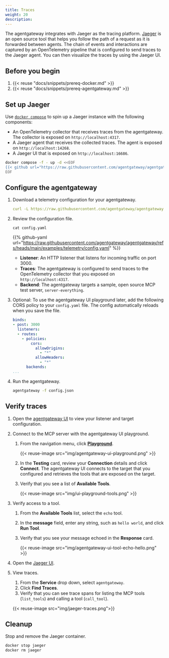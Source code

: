 ```yaml
---
title: Traces
weight: 20
description:
---
```


The agentgateway integrates with Jaeger as the tracing platform. [Jaeger](https://www.jaegertracing.io) is an open source tool that helps you follow the path of a request as it is forwarded between agents. The chain of events and interactions are captured by an OpenTelemetry pipeline that is configured to send traces to the Jaeger agent. You can then visualize the traces by using the Jaeger UI. 

## Before you begin

1. {{< reuse "docs/snippets/prereq-docker.md" >}}
2. {{< reuse "docs/snippets/prereq-agentgateway.md" >}}

## Set up Jaeger

Use [`docker compose`](https://docs.docker.com/compose/install/linux/) to spin up a Jaeger instance with the following components: 
* An OpenTelemetry collector that receives traces from the agentgateway. The collector is exposed on `http://localhost:4317`. 
* A Jaeger agent that receives the collected traces. The agent is exposed on `http://localhost:14268`. 
* A Jaeger UI that is exposed on `http://localhost:16686`. 

```sh
docker compose -f - up -d <<EOF
{{< github url="https://raw.githubusercontent.com/agentgateway/agentgateway/refs/heads/main/examples/telemetry/docker-compose.yaml" >}}
EOF
```

## Configure the agentgateway

1. Download a telemetry configuration for your agentgateway.

   ```yaml
   curl -L https://raw.githubusercontent.com/agentgateway/agentgateway/refs/heads/main/examples/telemetry/config.yaml -o config.yaml
   ```

2. Review the configuration file. 

   ```
   cat config.yaml
   ```

   {{% github-yaml url="https://raw.githubusercontent.com/agentgateway/agentgateway/refs/heads/main/examples/telemetry/config.yaml" %}}

   * **Listener**: An HTTP listener that listens for incoming traffic on port 3000. 
   * **Traces**: The agentgateway is configured to send traces to the OpenTelemetry collector that you exposed on `http://localhost:4317`. 
   * **Backend**: The agentgateway targets a sample, open source MCP test server, `server-everything`. 

3. Optional: To use the agentgateway UI playground later, add the following CORS policy to your `config.yaml` file. The config automatically reloads when you save the file.
      
      ```yaml
      binds:
      - post: 3000
        listeners:
        - routes:
          - policies:
              cors:
                allowOrigins:
                  - "*"
                allowHeaders:
                  - "*"
            backends:
      ...
      ```

4. Run the agentgateway. 
   ```sh
   agentgateway -f config.json
   ```

## Verify traces

1. Open the [agentgateway UI](http://localhost:15000/ui/) to view your listener and target configuration.

2. Connect to the MCP server with the agentgateway UI playground. 
   
   1. From the navigation menu, click [**Playground**](http://localhost:15000/ui/playground/).
      
      {{< reuse-image src="img/agentgateway-ui-playground.png" >}}

   2. In the **Testing** card, review your **Connection** details and click **Connect**. The agentgateway UI connects to the target that you configured and retrieves the tools that are exposed on the target. 

   3. Verify that you see a list of **Available Tools**. 
   
      {{< reuse-image src="img/ui-playground-tools.png" >}}

3. Verify access to a tool. 
   1. From the **Available Tools** list, select the `echo` tool. 
   2. In the **message** field, enter any string, such as `hello world`, and click **Run Tool**. 
   3. Verify that you see your message echoed in the **Response** card. 
   
      {{< reuse-image src="img/agentgateway-ui-tool-echo-hello.png" >}}

4. Open the [Jaeger UI](http://localhost:16686). 

5. View traces. 
   1. From the **Service** drop down, select `agentgateway`. 
   2. Click **Find Traces**. 
   3. Verify that you can see trace spans for listing the MCP tools (`list_tools`) and calling a tool (`call_tool`).
   
   {{< reuse-image src="img/jaeger-traces.png">}}

## Cleanup

Stop and remove the Jaeger container.

```sh
docker stop jaeger
docker rm jaeger
```

<!-- TODO tags

## Add tags to traces

You can optionally enrich the traces that are captured by the agentgateway with tags. Tags are key-value pairs that can have the following format: 
* **Static key-value pair**, where the key and value do not change. For example, use `"custom-tag": "test"` to add this tag to all traces that are captured by the agentgateway. 
* **Claim-based key-value pair**, where you map the value of a specific JWT claim to a key. For example, if the username is captured in a `sub` claim in your JWT, you can map that username to a `user` tag by using the following syntax `"user": "@sub"`. 

1. Download a sample, local JWT public key file. You use this file to validate JWTs later. 
   ```sh
   https://raw.githubusercontent.com/agentgateway/agentgateway/refs/heads/main/manifests/jwt/pub-key
   ```

2. Create a configuration file for your agentgateway. In this example, you configure the following elements: 
   * **Listener**: An HTTP listener that listens for incoming traffic on port 3000. The listener requires a JWT to be present in an `Authorization` header. You use the local JWT public key file to validate the JWT. Only JWTs that include the `sub: me` claim can authenticate with the agentgateway successfully. If the request has a JWT that does not include this claim, the request is denied.
   * **Traces**: The agentgateway is configured to send traces to the OpenTelemetry collector that you exposed on `http://localhost:4317`. In addition, the agentgateway is configured to inject the `custom-tag: test` tag and to extract the `sub` claim from the JWT token and map it to the `user` tag. 
   * **Backend**: The agentgateway targets a sample, open source MCP test server, `server-everything`. 
   ```json
   cat <<EOF > ./config.json
   {
     "binds": [
       {
         "port": 3000,
         "listeners": [
           {
             "name": "sse",
             "protocol": "HTTP",
             "hostname": null,
             "routes": [
               {
                 "name": null,
                 "ruleName": null,
                 "hostnames": [],
                 "matches": [
                   {
                     "path": {
                       "pathPrefix": "/"
                     }
                   }
                 ],
                 "policies": {
                   "jwtAuth": {
                     "issuer": "me",
                     "audiences": ["me.com"],
                     "jwks": {
                       "file": "./pub-key"
                     }
                   }
                 },
                 "backends": [
                   {
                     "mcp": {
                       "targets": [
                         {
                           "name": "everything",
                           "stdio": {
                             "cmd": "npx",
                             "args": [
                               "@modelcontextprotocol/server-everything"
                             ]
                           }
                         }
                       ]
                     }
                   }
                 ]
               }
             ],
             "tls": null
           }
         ]
       }
     ],
     "tracing": {
       "tracer": {
         "otlp": {
           "endpoint": "http://localhost:4317"
         }
       },
       "tags": {
         "user": "@sub",
         "custom-tag": "test"
       }
     }
   }
   EOF
   ```

3. Run the agentgateway. 
   ```sh
   agentgateway -f config.json
   ```

4. Open the [agentgateway UI](http://localhost:15000/ui/) to view your listener and target configuration.

5. Connect to the MCP server with the agentgateway UI playground. 
   1. Go to the agentgateway UI [**Playground**](http://localhost:15000/ui/playground/).
   2. In the **Connection Settings** card, select your **Listener Endpoint**. 
   3. In the **Bearer Token** field, enter the following JWT token. The JWT token includes the `sub: me` claim that is allowed access to the `everything_echo` tool. 
      ```sh
      eyJhbGciOiJFUzI1NiIsImtpZCI6IlhoTzA2eDhKaldIMXd3a1dreWVFVXhzb29HRVdvRWRpZEVwd3lkX2htdUkiLCJ0eXAiOiJKV1QifQ.eyJhdWQiOiJtZS5jb20iLCJleHAiOjE5MDA2NTAyOTQsImlhdCI6MTc0Mjg2OTUxNywiaXNzIjoibWUiLCJqdGkiOiI3MDViYjM4MTNjN2Q3NDhlYjAyNzc5MjViZGExMjJhZmY5ZDBmYzE1MDNiOGY3YzFmY2I1NDc3MmRiZThkM2ZhIiwibmJmIjoxNzQyODY5NTE3LCJzdWIiOiJtZSJ9.cLeIaiWWMNuNlY92RiCV3k7mScNEvcVCY0WbfNWIvRFMOn_I3v-oqFhRDKapooJZLWeiNldOb8-PL4DIrBqmIQ
      ```
   4. Click **Connect**. The agentgateway UI connects to the target that you configured and retrieves the tools that are exposed on the target. 
   5. Verify that you see a list of **Available Tools**.  
   
      {{< reuse-image src="img/agentgateway-ui-tools-jwt.png" >}}

6. Select the `everything_echo` tool, enter any string in the **message** field, such as `hello world`, and click **Run Tool**. Verify that access to the tool is granted and that you see your message echoed. 
   {{< reuse-image src="img/agentgateway-ui-tool-echo-hello.png" >}}

7. Open the [Jaeger UI](http://localhost:16686). 

8. View traces. 
   1. From the **Service** drop down, select `agentgateway`. 
   2. Click **Find Traces**. 
   3. Verify that you can see trace spans for listing the MCP tools (`list_tools`) and calling a tool (`call_tool`).
   4. Expand a trace and verify that you see the `custom-tag=test` and `user=me` tags for each trace span. 
   
   {{< reuse-image src="img/jaeger-traces-tags.png">}} 

-->
